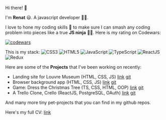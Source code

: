 Hi there! 👋

I'm **Renat** 😃. A javascript developer 👨‍💻.

I love to hone my coding skills 🥋 to make sure I can smash any coding problem into pieces like a true **JS ninja** 🐱‍👤. Here is my rating on Codewars:

[![codewars](https://www.codewars.com/users/Taneros/badges/large "codewars")](https://www.codewars.com/users/Taneros/badges/large)


This is my stack:
![CSS3](https://img.shields.io/badge/css3-%231572B6.svg?style=for-the-badge&logo=css3&logoColor=white)
![HTML5](https://img.shields.io/badge/html5-%23E34F26.svg?style=for-the-badge&logo=html5&logoColor=white)
![JavaScript](https://img.shields.io/badge/javascript-%23323330.svg?style=for-the-badge&logo=javascript&logoColor=%23F7DF1E)
![TypeScript](https://img.shields.io/badge/typescript-%23007ACC.svg?style=for-the-badge&logo=typescript&logoColor=white)
![ReactJS](https://img.shields.io/badge/React-20232A?style=for-the-badge&logo=react&logoColor=61DAFB)
![Redux](https://img.shields.io/badge/redux-%23593d88.svg?style=for-the-badge&logo=redux&logoColor=white)

Here are some of the **Projects** that I've been working on recently:

- Landing site for Louvre Museum (HTML, CSS, JS) [link](https://rolling-scopes-school.github.io/taneros-JSFE2021Q3/museum-dom/ 'Link') [git](https://github.com/Taneros/museum-dom 'git')
- Browser background app (HTML, CSS, JS) [link](https://rolling-scopes-school.github.io/taneros-JSFE2021Q3/momentum/ 'Link') [git](https://github.com/Taneros/momentum 'git')
- Game: Dress the Christmas Tree (TS, CSS, HTML, OOP)  [link](https://rolling-scopes-school.github.io/taneros-JSFE2021Q3/christmas-task-game/ 'Link') [git](https://github.com/Taneros/christmas-task 'git')
- A Trello Clone, Crello (ReactJS, PostgreSQL, OAuth)  [link](https://crello-rsclone.herokuapp.com/ 'Link') [git](https://github.com/whirligigY/trello-clone/tree/main 'git')

And many more tiny pet-projects that you can find in my github repos.

Here's my full CV: [link](https://docs.google.com/document/d/1N3HXmzZawJsJQuCbZbTWzZiILi47BsBvA-H4N9WEujo/edit?usp=sharing 'link')
